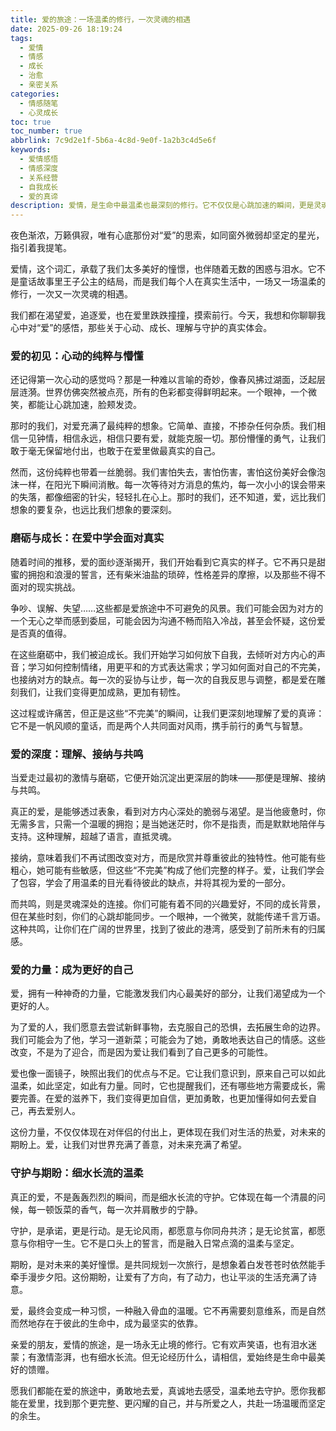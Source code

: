 ```yaml
---
title: 爱的旅途：一场温柔的修行，一次灵魂的相遇
date: 2025-09-26 18:19:24
tags:
  - 爱情
  - 情感
  - 成长
  - 治愈
  - 亲密关系
categories:
  - 情感随笔
  - 心灵成长
toc: true
toc_number: true
abbrlink: 7c9d2e1f-5b6a-4c8d-9e0f-1a2b3c4d5e6f
keywords:
  - 爱情感悟
  - 情感深度
  - 关系经营
  - 自我成长
  - 爱的真谛
description: 爱情，是生命中最温柔也最深刻的修行。它不仅仅是心跳加速的瞬间，更是灵魂深处的共鸣与成长。这篇文章将带你一同探索爱的不同面向，从初见的悸动到深层的理解，从磨砺中的成长到细水长流的守护，愿我们都能在爱的旅途中，找到属于自己的那份温暖与力量。
---
```


夜色渐浓，万籁俱寂，唯有心底那份对“爱”的思索，如同窗外微弱却坚定的星光，指引着我提笔。

爱情，这个词汇，承载了我们太多美好的憧憬，也伴随着无数的困惑与泪水。它不是童话故事里王子公主的结局，而是我们每个人在真实生活中，一场又一场温柔的修行，一次又一次灵魂的相遇。

我们都在渴望爱，追逐爱，也在爱里跌跌撞撞，摸索前行。今天，我想和你聊聊我心中对“爱”的感悟，那些关于心动、成长、理解与守护的真实体会。

### 爱的初见：心动的纯粹与懵懂

还记得第一次心动的感觉吗？那是一种难以言喻的奇妙，像春风拂过湖面，泛起层层涟漪。世界仿佛突然被点亮，所有的色彩都变得鲜明起来。一个眼神，一个微笑，都能让心跳加速，脸颊发烫。

那时的我们，对爱充满了最纯粹的想象。它简单、直接，不掺杂任何杂质。我们相信一见钟情，相信永远，相信只要有爱，就能克服一切。那份懵懂的勇气，让我们敢于毫无保留地付出，也敢于在爱里做最真实的自己。

然而，这份纯粹也带着一丝脆弱。我们害怕失去，害怕伤害，害怕这份美好会像泡沫一样，在阳光下瞬间消散。每一次等待对方消息的焦灼，每一次小小的误会带来的失落，都像细密的针尖，轻轻扎在心上。那时的我们，还不知道，爱，远比我们想象的要复杂，也远比我们想象的要深刻。

### 磨砺与成长：在爱中学会面对真实

随着时间的推移，爱的面纱逐渐揭开，我们开始看到它真实的样子。它不再只是甜蜜的拥抱和浪漫的誓言，还有柴米油盐的琐碎，性格差异的摩擦，以及那些不得不面对的现实挑战。

争吵、误解、失望……这些都是爱旅途中不可避免的风景。我们可能会因为对方的一个无心之举而感到委屈，可能会因为沟通不畅而陷入冷战，甚至会怀疑，这份爱是否真的值得。

在这些磨砺中，我们被迫成长。我们开始学习如何放下自我，去倾听对方内心的声音；学习如何控制情绪，用更平和的方式表达需求；学习如何面对自己的不完美，也接纳对方的缺点。每一次的妥协与让步，每一次的自我反思与调整，都是爱在雕刻我们，让我们变得更加成熟，更加有韧性。

这过程或许痛苦，但正是这些“不完美”的瞬间，让我们更深刻地理解了爱的真谛：它不是一帆风顺的童话，而是两个人共同面对风雨，携手前行的勇气与智慧。

### 爱的深度：理解、接纳与共鸣

当爱走过最初的激情与磨砺，它便开始沉淀出更深层的韵味——那便是理解、接纳与共鸣。

真正的爱，是能够透过表象，看到对方内心深处的脆弱与渴望。是当他疲惫时，你无需多言，只需一个温暖的拥抱；是当她迷茫时，你不是指责，而是默默地陪伴与支持。这种理解，超越了语言，直抵灵魂。

接纳，意味着我们不再试图改变对方，而是欣赏并尊重彼此的独特性。他可能有些粗心，她可能有些敏感，但这些“不完美”构成了他们完整的样子。爱，让我们学会了包容，学会了用温柔的目光看待彼此的缺点，并将其视为爱的一部分。

而共鸣，则是灵魂深处的连接。你们可能有着不同的兴趣爱好，不同的成长背景，但在某些时刻，你们的心跳却能同步。一个眼神，一个微笑，就能传递千言万语。这种共鸣，让你们在广阔的世界里，找到了彼此的港湾，感受到了前所未有的归属感。

### 爱的力量：成为更好的自己

爱，拥有一种神奇的力量，它能激发我们内心最美好的部分，让我们渴望成为一个更好的人。

为了爱的人，我们愿意去尝试新鲜事物，去克服自己的恐惧，去拓展生命的边界。我们可能会为了他，学习一道新菜；可能会为了她，勇敢地表达自己的情感。这些改变，不是为了迎合，而是因为爱让我们看到了自己更多的可能性。

爱也像一面镜子，映照出我们的优点与不足。它让我们意识到，原来自己可以如此温柔，如此坚定，如此有力量。同时，它也提醒我们，还有哪些地方需要成长，需要完善。在爱的滋养下，我们变得更加自信，更加勇敢，也更加懂得如何去爱自己，再去爱别人。

这份力量，不仅仅体现在对伴侣的付出上，更体现在我们对生活的热爱，对未来的期盼上。爱，让我们对世界充满了善意，对未来充满了希望。

### 守护与期盼：细水长流的温柔

真正的爱，不是轰轰烈烈的瞬间，而是细水长流的守护。它体现在每一个清晨的问候，每一顿饭菜的香气，每一次并肩散步的宁静。

守护，是承诺，更是行动。是无论风雨，都愿意与你同舟共济；是无论贫富，都愿意与你相守一生。它不是口头上的誓言，而是融入日常点滴的温柔与坚定。

期盼，是对未来的美好憧憬。是共同规划一次旅行，是想象着白发苍苍时依然能手牵手漫步夕阳。这份期盼，让爱有了方向，有了动力，也让平淡的生活充满了诗意。

爱，最终会变成一种习惯，一种融入骨血的温暖。它不再需要刻意维系，而是自然而然地存在于彼此的生命中，成为最坚实的依靠。

亲爱的朋友，爱情的旅途，是一场永无止境的修行。它有欢声笑语，也有泪水迷蒙；有激情澎湃，也有细水长流。但无论经历什么，请相信，爱始终是生命中最美好的馈赠。

愿我们都能在爱的旅途中，勇敢地去爱，真诚地去感受，温柔地去守护。愿你我都能在爱里，找到那个更完整、更闪耀的自己，并与所爱之人，共赴一场温暖而坚定的余生。